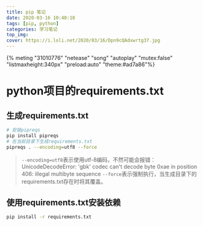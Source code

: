 ```yaml
---
title: pip 笔记
date: 2020-03-16 10:40:18
tags: [pip, python]
categories: 学习笔记
top_img:
cover: https://i.loli.net/2020/03/16/Dpn9cQAdxwrtg37.jpg
---
```


{% meting "31010776" "netease" "song" "autoplay" "mutex:false" "listmaxheight:340px" "preload:auto" "theme:#ad7a86"%}

# python项目的requirements.txt
## 生成requirements.txt
```bash
# 安装pipreqs
pip install pipreqs
# 在当前目录下生成requirements.txt
pipreqs . --encoding=utf8 --force
```
> `--encoding=utf8`表示使用utf-8编码，不然可能会报错：UnicodeDecodeError: 'gbk' codec can't decode byte 0xae in position 406: illegal multibyte sequence
> `--force`表示强制执行，当生成目录下的requirements.txt存在时将其覆盖。

## 使用requirements.txt安装依赖
```bash
pip install -r requirements.txt
```
